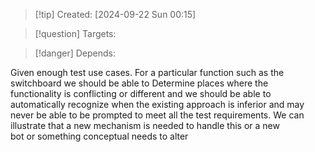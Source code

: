 
>[!tip] Created: [2024-09-22 Sun 00:15]

>[!question] Targets: 

>[!danger] Depends: 

Given enough test use cases. For a particular function such as the switchboard we should be able to Determine places where the functionality is conflicting or different and we should be able to automatically recognize when the existing approach is inferior and may never be able to be prompted to meet all the test requirements. We can illustrate that a new mechanism is needed to handle this or a new bot or something conceptual needs to alter